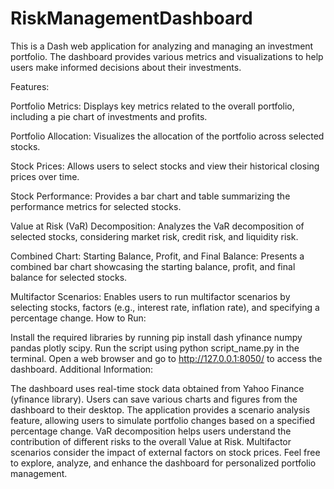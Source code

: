 # RiskManagementDashboard

This is a Dash web application for analyzing and managing an investment portfolio. The dashboard provides various metrics and visualizations to help users make informed decisions about their investments.

Features:

Portfolio Metrics:
Displays key metrics related to the overall portfolio, including a pie chart of investments and profits.

Portfolio Allocation:
Visualizes the allocation of the portfolio across selected stocks.

Stock Prices:
Allows users to select stocks and view their historical closing prices over time.

Stock Performance:
Provides a bar chart and table summarizing the performance metrics for selected stocks.

Value at Risk (VaR) Decomposition:
Analyzes the VaR decomposition of selected stocks, considering market risk, credit risk, and liquidity risk.

Combined Chart: Starting Balance, Profit, and Final Balance:
Presents a combined bar chart showcasing the starting balance, profit, and final balance for selected stocks.

Multifactor Scenarios:
Enables users to run multifactor scenarios by selecting stocks, factors (e.g., interest rate, inflation rate), and specifying a percentage change.
How to Run:

Install the required libraries by running pip install dash yfinance numpy pandas plotly scipy.
Run the script using python script_name.py in the terminal.
Open a web browser and go to http://127.0.0.1:8050/ to access the dashboard.
Additional Information:

The dashboard uses real-time stock data obtained from Yahoo Finance (yfinance library).
Users can save various charts and figures from the dashboard to their desktop.
The application provides a scenario analysis feature, allowing users to simulate portfolio changes based on a specified percentage change.
VaR decomposition helps users understand the contribution of different risks to the overall Value at Risk.
Multifactor scenarios consider the impact of external factors on stock prices.
Feel free to explore, analyze, and enhance the dashboard for personalized portfolio management.
